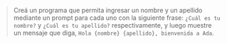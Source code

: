 > Creá un programa que permita ingresar un nombre y un apellido mediante un prompt para cada uno con la siguiente frase: `¿Cuál es tu nombre?` y `¿Cuál es tu apellido?` respectivamente, y luego muestre un mensaje que diga, `Hola {nombre} {apellido}, bienvenida a Ada`.

> 

<style>
  .mu-browser {
    display: none;
  }
</style>